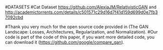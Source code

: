 #DATASETS
#Cat Dataset https://github.com/AlexiaJM/RelativisticGAN and http://academictorrents.com/details/c501571c29d16d7f41d159d699d0e7fb37092cbd

#Thank you very much for the open source code provided in (The GAN Landscape: Losses, Architectures, Regularization, and Normalization).
#Our code is part of the code of this paper, if you want more detailed code, you can download it (https://github.com/google/compare_gan).
